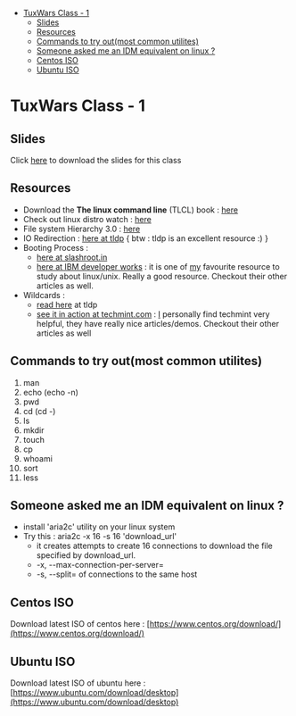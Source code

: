 
- [TuxWars Class - 1](#tuxwars-class---1)
    - [Slides](#slides)
    - [Resources](#resources)
    - [Commands to try out(most common utilites)](#commands-to-try-outmost-common-utilites)
    - [Someone asked me an IDM equivalent on linux ?](#someone-asked-me-an-idm-equivalent-on-linux-)
    - [Centos ISO](#centos-iso)
    - [Ubuntu ISO](#ubuntu-iso)

# TuxWars Class - 1

## Slides
Click [here](2018_08_24_TuxWars-1.pdf) to download the slides for this class

## Resources

- Download the **The linux command line** (TLCL) book : [here](http://sourceforge.net/projects/linuxcommand/files/TLCL/17.10/TLCL-17.10.pdf/download)
- Check out linux distro watch : [here](https://distrowatch.com/dwres.php?resource=popularity)
- File system Hierarchy 3.0 : [here](https://refspecs.linuxfoundation.org/FHS_3.0/fhs-3.0.pdf)
- IO Redirection : [here at tldp](https://www.tldp.org/LDP/abs/html/io-redirection.html) { btw : tldp is an excellent resource :) }
- Booting Process :
    - [here at slashroot.in](https://www.slashroot.in/linux-booting-process-step-step-tutorial-understanding-linux-boot-sequence)
    - [here at IBM developer works](https://www.ibm.com/developerworks/library/l-linuxboot/index.html) : it is one of [my](https://github.com/packetChor) favourite resource to study about linux/unix. Really a good resource. Checkout their other articles as well.
- Wildcards :
    - [read here](http://tldp.org/LDP/GNU-Linux-Tools-Summary/html/x11655.htm) at tldp
    - [see it in action at techmint.com](https://www.tecmint.com/use-wildcards-to-match-filenames-in-linux/) : [I](https://github.com/packetChor) personally find techmint very helpful, they have really nice articles/demos. Checkout their other articles as well

## Commands to try out(most common utilites)

1. man 
2. echo (echo -n)
3. pwd
4. cd (cd -)
5. ls
6. mkdir
7. touch
8. cp
9. whoami
10. sort
11. less


## Someone asked me an IDM equivalent on linux ?

- install 'aria2c' utility on your linux system
- Try this : aria2c -x 16 -s 16 'download_url'
    - it creates attempts to create 16 connections to download the file specified by download_url.
    -  -x, --max-connection-per-server=<NUM>
    -  -s, --split=<N> of connections to the same host


## Centos ISO
Download latest ISO of centos here :
    [https://www.centos.org/download/](https://www.centos.org/download/)


## Ubuntu ISO
Download latest ISO of ubuntu here :
    [https://www.ubuntu.com/download/desktop](https://www.ubuntu.com/download/desktop)